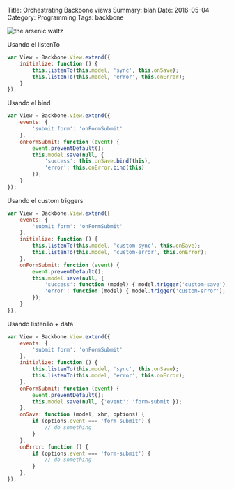 Title: Orchestrating Backbone views
Summary: blah
Date: 2016-05-04
Category: Programming
Tags: backbone

![the arsenic waltz](/images/the-arsenic-waltz.jpg "The arsenic waltz")

Usando el listenTo
```js
var View = Backbone.View.extend({
    initialize: function () {
        this.listenTo(this.model, 'sync', this.onSave);
        this.listenTo(this.model, 'error', this.onError);
    }
});
```

Usando el bind
```js
var View = Backbone.View.extend({
    events: {
        'submit form': 'onFormSubmit'
    },
    onFormSubmit: function (event) {
        event.preventDefault();
        this.model.save(null, {
            'success': this.onSave.bind(this),
            'error': this.onError.bind(this)
        });
    }
});
```

Usando el custom triggers
```js
var View = Backbone.View.extend({
    events: {
        'submit form': 'onFormSubmit'
    },
    initialize: function () {
        this.listenTo(this.model, 'custom-sync', this.onSave);
        this.listenTo(this.model, 'custom-error', this.onError);
    },
    onFormSubmit: function (event) {
        event.preventDefault();
        this.model.save(null, {
            'success': function (model) { model.trigger('custom-save'); },
            'error': function (model) { model.trigger('custom-error'); },
        });
    }
});
```

Usando listenTo + data 
```js
var View = Backbone.View.extend({
    events: {
        'submit form': 'onFormSubmit'
    },
    initialize: function () {
        this.listenTo(this.model, 'sync', this.onSave);
        this.listenTo(this.model, 'error', this.onError);
    },
    onFormSubmit: function (event) {
        event.preventDefault();
        this.model.save(null, {'event': 'form-submit'});
    },
    onSave: function (model, xhr, options) {
        if (options.event === 'form-submit') { 
            // do something
        }
    },
    onError: function () {
        if (options.event === 'form-submit') { 
            // do something
        }
    },
});
```
